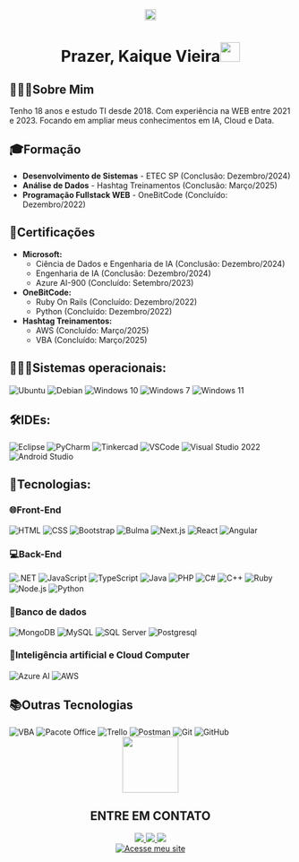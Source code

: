 <div align="center">
  <img src="https://komarev.com/ghpvc/?username=kaiquevfreitas&color=yellow" alt="Profile views" height="20"/> 
  <h1>Prazer, Kaique Vieira<img src="https://media.giphy.com/media/hvRJCLFzcasrR4ia7z/giphy.gif" width="35"> </h1>
</div>

<h2>💁🏻‍♂️Sobre Mim</h2>
<p>Tenho 18 anos e estudo TI desde 2018. Com experiência na WEB entre 2021 e 2023. Focando em ampliar meus conhecimentos em IA, Cloud e Data.</p>
<p>
<h2>🎓Formação</h2>
<ul>
  <li><strong>Desenvolvimento de Sistemas</strong> - ETEC SP (Conclusão: Dezembro/2024)</li>
  <li><strong>Análise de Dados</strong> - Hashtag Treinamentos (Conclusão: Março/2025)</li>
  <li><strong>Programação Fullstack WEB</strong> - OneBitCode (Concluído: Dezembro/2022)</li>
</ul>

<h2>🏅Certificações</h2>
<ul>
  <li><strong>Microsoft:</strong>
    <ul>
      <li>Ciência de Dados e Engenharia de IA (Conclusão: Dezembro/2024)</li>
      <li>Engenharia de IA (Conclusão: Dezembro/2024)</li>
      <li>Azure AI-900 (Concluído: Setembro/2023)</li>
    </ul>
  </li>
  <li><strong>OneBitCode:</strong>
    <ul>
      <li>Ruby On Rails  (Concluído: Dezembro/2022)</li>
      <li>Python (Concluído: Dezembro/2022)</li>
    </ul>
  </li>
  <li><strong>Hashtag Treinamentos:</strong>
    <ul>
      <li>AWS (Concluído: Março/2025)</li>
      <li>VBA (Concluído: Março/2025)</li>
    </ul>
  </li>
</ul>

</p>

<h2>👨🏻‍💻Sistemas operacionais:</h2>
<div display="flex">
<img align="center" alt="Ubuntu" src="https://img.shields.io/badge/Ubuntu-E95420?style=for-the-badge&logo=ubuntu&logoColor=white">
<img align="center" alt="Debian" src="https://img.shields.io/badge/Debian-A81D33?style=for-the-badge&logo=debian&logoColor=white">
<img align="center" alt="Windows 10" src="https://img.shields.io/badge/Windows_10-0078D6?style=for-the-badge&logo=windows&logoColor=white">
<img align="center" alt="Windows 7" src="https://img.shields.io/badge/Windows_7-0078D6?style=for-the-badge&logo=windows&logoColor=white">
<img align="center" alt="Windows 11" src="https://img.shields.io/badge/Windows_11-0078D6?style=for-the-badge&logo=windows&logoColor=white">
</div>
<h2>🛠️IDEs:</h2> 
<div display="flex">
<img align="center" alt="Eclipse" src="https://img.shields.io/badge/Eclipse-2C2255?style=for-the-badge&logo=eclipse&logoColor=white">
<img align="center" alt="PyCharm" src="https://img.shields.io/badge/PyCharm-000000?style=for-the-badge&logo=pycharm&logoColor=white">
<img align="center" alt="Tinkercad" src="https://img.shields.io/badge/Tinkercad-00979D?style=for-the-badge&logo=tinkercad&logoColor=white">
<img align="center" alt="VSCode" src="https://img.shields.io/badge/Visual_Studio_Code-0078D4?style=for-the-badge&logo=visual-studio-code&logoColor=white">
<img align="center" alt="Visual Studio 2022" src="https://img.shields.io/badge/Visual_Studio_2022-5C2D91?style=for-the-badge&logo=visual-studio&logoColor=white">
<img align="center" alt="Android Studio" src="https://img.shields.io/badge/Android_Studio-3DDC84?style=for-the-badge&logo=android-studio&logoColor=white">
</div>
<h2>🚀Tecnologias: </h2>
<div display="flex">
<h3>🌐Front-End</h3>
<img align="center" alt="HTML" src="https://img.shields.io/badge/HTML5-E34F26?style=for-the-badge&logo=html5&logoColor=white">
<img align="center" alt="CSS" src="https://img.shields.io/badge/CSS3-1572B6?style=for-the-badge&logo=css3&logoColor=white">
<img align="center" alt="Bootstrap" src="https://img.shields.io/badge/Bootstrap-563D7C?style=for-the-badge&logo=bootstrap&logoColor=white">
<img align="center" alt="Bulma" src="https://img.shields.io/badge/Bulma-00D1B2?style=for-the-badge&logo=bulma&logoColor=white">
<img align="center" alt="Next.js" src="https://img.shields.io/badge/Next.js-000000?style=for-the-badge&logo=next.js&logoColor=white">
<img align="center" alt="React" src="https://img.shields.io/badge/React-20232A?style=for-the-badge&logo=react&logoColor=61DAFB">
<img align="center" alt="Angular" src="https://img.shields.io/badge/Angular-DD0031?style=for-the-badge&logo=angular&logoColor=white">


<h3>💻Back-End</h3>
<img align="center" alt=".NET" src="https://img.shields.io/badge/.NET-512BD4?style=for-the-badge&logo=.net&logoColor=white">
<img align="center" alt="JavaScript" src="https://img.shields.io/badge/JavaScript-323330?style=for-the-badge&logo=javascript&logoColor=F7DF1E">
<img align="center" alt="TypeScript" src="https://img.shields.io/badge/TypeScript-007ACC?style=for-the-badge&logo=typescript&logoColor=white">
<img align="center" alt="Java" src="https://img.shields.io/badge/Java-007396?style=for-the-badge&logo=java&logoColor=white">
<img align="center" alt="PHP" src="https://img.shields.io/badge/PHP-777BB4?style=for-the-badge&logo=php&logoColor=white">
<img align="center" alt="C#" src="https://img.shields.io/badge/C%23-239120?style=for-the-badge&logo=c-sharp&logoColor=white">
<img align="center" alt="C++" src="https://img.shields.io/badge/C++-00599C?style=for-the-badge&logo=c%2B%2B&logoColor=white">
<img align="center" alt="Ruby" src="https://img.shields.io/badge/Ruby-CC342D?style=for-the-badge&logo=ruby&logoColor=white">
<img align="center" alt="Node.js" src="https://img.shields.io/badge/Node.js-43853D?style=for-the-badge&logo=node.js&logoColor=white">
<img align="center" alt="Python" src="https://img.shields.io/badge/Python-3776AB?style=for-the-badge&logo=python&logoColor=white">

<h3>💾Banco de dados</h3>
<img align="center" alt="MongoDB" src="https://img.shields.io/badge/MongoDB-4EA94B?style=for-the-badge&logo=mongodb&logoColor=white">
<img align="center" alt="MySQL" src="https://img.shields.io/badge/MySQL-00000F?style=for-the-badge&logo=mysql&logoColor=white">
<img align="center" alt="SQL Server" src="https://img.shields.io/badge/SQL Server-003B57?style=for-the-badge&logo=sql&logoColor=white">
<img align="center" alt="Postgresql" src="https://img.shields.io/badge/PostgreSQL-316192?style=for-the-badge&logo=postgresql&logoColor=white">


<h3>🤖Inteligência artificial e Cloud Computer</h3>
<img align="center" alt="Azure AI" src="https://img.shields.io/badge/Azure_AI-0089D6?style=for-the-badge&logo=microsoft-azure&logoColor=white">
<img align="center" alt="AWS" src="https://img.shields.io/badge/AWS-232F3E?style=for-the-badge&logo=amazon-aws&logoColor=white">


</div>
<h2>📚Outras Tecnologias</h2>
<div display="flex">
<img align="center" alt="VBA" src="https://img.shields.io/badge/VBA-217346?style=for-the-badge&logo=microsoft&logoColor=white">
<img align="center" alt="Pacote Office" src="https://img.shields.io/badge/Microsoft_Office-D83B01?style=for-the-badge&logo=microsoft-office&logoColor=white">
<img align="center" alt="Trello" src="https://img.shields.io/badge/Trello-0052CC?style=for-the-badge&logo=trello&logoColor=white">
<img align="center" alt="Postman" src="https://img.shields.io/badge/Postman-FF6C37?style=for-the-badge&logo=postman&logoColor=white">
<img align="center" alt="Git" src="https://img.shields.io/badge/Git-E44C30?style=for-the-badge&logo=git&logoColor=white">
<img align="center" alt="GitHub" src="https://img.shields.io/badge/GitHub-100000?style=for-the-badge&logo=github&logoColor=white">



</div>
<div align="center">
<img src='https://raw.githubusercontent.com/ShahriarShafin/ShahriarShafin/main/Assets/handshake.gif' width="100px"/>
<h2>ENTRE EM CONTATO</h2>
<a href="https://www.linkedin.com/in/kaique-vieira-de-freitas-037620220/">
<img src="https://img.shields.io/badge/LinkedIn-0077B5?style=for-the-badge&logo=linkedin&logoColor=white">
</a>
<a href="https://wa.me/5511933156578">
<img src="https://img.shields.io/badge/WhatsApp-25D366?style=for-the-badge&logo=whatsapp&logoColor=white">
</a>
  <a href="https://t.me/kaiquevfreitas">
<img src="https://img.shields.io/badge/Telegram-2CA5E0?style=for-the-badge&logo=telegram&logoColor=white">
  </a>
</div>
<div align="center">
  <a href="https://kaiquevfreitas.github.io/Site_Portifolio/?fbclid=PAZXh0bgNhZW0CMTEAAaZZDu_GNUYlV837R7nRQ6Pib-0SdUjhV41gsEMxUcD96DDXEykO1E7Q-NE_aem_q5P2fDPM8jjms5OhlSo1rA" target="_blank">
    <img src="https://img.shields.io/badge/Acesse_meu_site-000000?style=for-the-badge&logo=google-chrome&logoColor=white" alt="Acesse meu site">
  </a>
</div>
